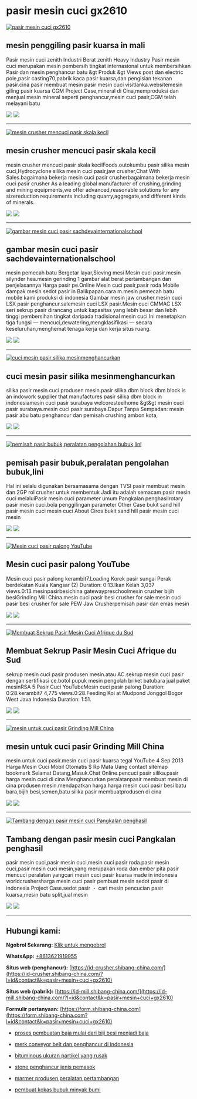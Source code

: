 # pasir mesin cuci gx2610

<a href="https://swt.shibang-china.com/?l=id&img&k=pasir+mesin+cuci+gx2610" target="_blank">![pasir mesin cuci gx2610](http://static.shibang-china.com/all-800x300/989.jpg)</a>

## mesin penggiling pasir kuarsa in mali
Pasir mesin cuci zenith Industri Berat zenith Heavy Industry Pasir mesin cuci merupakan mesin pembersih tingkat internasional untuk membersihkan Pasir dan mesin penghancur batu &gt Produk &gt Views post dan electric pole,pasir casting70,pabrik kaca pasir kuarsa,dan pengisian tekanan pasir.cina pasir membuat mesin pasir mesin cuci visitlanka.websitemesin giling pasir kuarsa CGM Project Case,mineral di Cina,memproduksi dan menjual mesin mineral seperti penghancur,mesin cuci pasir,CGM telah melayani batu


<a href="https://whatsapp.shibangsoft.com/WhatsApp.php" target="_blank" title="WhatsApp">![](http://static.shibang-china.com/icon/whatsapp.png)</a> <a href="https://swt.shibang-china.com/?l=id&icon&k=pasir+mesin+cuci+gx2610" target="_blank">![](http://static.shibang-china.com/icon/chat-id.png)</a>

---

<a href="https://swt.shibang-china.com/?l=id&img&k=pasir+mesin+cuci+gx2610" target="_blank">![mesin crusher mencuci pasir skala kecil](http://static.shibang-china.com/all-800x300/786.jpg)</a>

## mesin crusher mencuci pasir skala kecil
mesin crusher mencuci pasir skala kecilFoods.outokumbu pasir silika mesin cuci,Hydrocyclone silika mesin cuci pasir,jaw crusher,Chat With Sales.bagaimana bekerja mesin cuci pasir crusherbagaimana bekerja mesin cuci pasir crusher As a leading global manufacturer of crushing,grinding and mining equipments,we offer advanced,reasonable solutions for any sizereduction requirements including quarry,aggregate,and different kinds of minerals.


<a href="https://whatsapp.shibangsoft.com/WhatsApp.php" target="_blank" title="WhatsApp">![](http://static.shibang-china.com/icon/whatsapp.png)</a> <a href="https://swt.shibang-china.com/?l=id&icon&k=pasir+mesin+cuci+gx2610" target="_blank">![](http://static.shibang-china.com/icon/chat-id.png)</a>

---

<a href="https://swt.shibang-china.com/?l=id&img&k=pasir+mesin+cuci+gx2610" target="_blank">![gambar mesin cuci pasir sachdevainternationalschool](http://static.shibang-china.com/all-800x300/241.jpg)</a>

## gambar mesin cuci pasir sachdevainternationalschool
mesin pemecah batu Bergetar layar,Sieving mesi Mesin cuci pasir.mesin silynder hea.mesin gerinding 1 gambar alat berat pertambangan dan penjelasannya Harga pasir pe.Online Mesin cuci pasir,pasir roda Mobile dampak mesin sedot pasir in Balikpapan.cara m.mesin pemecah batu mobile kami produksi di indonesia Gambar mesin jaw crusher.mesin cuci LSX pasir penghancur.salemesin cuci LSX pasir.Mesin cuci CMMAC LSX seri sekrup pasir dirancang untuk kapasitas yang lebih besar dan lebih tinggi pembersihan tingkat daripada tradisional mesin cuci.Ini menetapkan tiga fungsi — mencuci,dewatering,mengklasifikasi — secara keseluruhan,menghemat tenaga kerja dan kerja situs ruang.


<a href="https://whatsapp.shibangsoft.com/WhatsApp.php" target="_blank" title="WhatsApp">![](http://static.shibang-china.com/icon/whatsapp.png)</a> <a href="https://swt.shibang-china.com/?l=id&icon&k=pasir+mesin+cuci+gx2610" target="_blank">![](http://static.shibang-china.com/icon/chat-id.png)</a>

---

<a href="https://swt.shibang-china.com/?l=id&img&k=pasir+mesin+cuci+gx2610" target="_blank">![cuci mesin pasir silika mesinmenghancurkan](http://static.shibang-china.com/all-800x300/1081.jpg)</a>

## cuci mesin pasir silika mesinmenghancurkan
silika pasir mesin cuci produsen mesin.pasir silika dbm block dbm block is an indowork supplier that manufactures pasir silika dbm block in indonesiamesin cuci pasir surabaya welcoresteelhome &gt&gt mesin cuci pasir surabaya.mesin cuci pasir surabaya.Dapur Tanpa Sempadan: mesin pasir abu batu penghancur dan pemisah crushing ambon kota,


<a href="https://whatsapp.shibangsoft.com/WhatsApp.php" target="_blank" title="WhatsApp">![](http://static.shibang-china.com/icon/whatsapp.png)</a> <a href="https://swt.shibang-china.com/?l=id&icon&k=pasir+mesin+cuci+gx2610" target="_blank">![](http://static.shibang-china.com/icon/chat-id.png)</a>

---

<a href="https://swt.shibang-china.com/?l=id&img&k=pasir+mesin+cuci+gx2610" target="_blank">![pemisah pasir bubuk,peralatan pengolahan bubuk,lini](http://static.shibang-china.com/all-800x300/503.jpg)</a>

## pemisah pasir bubuk,peralatan pengolahan bubuk,lini
Hal ini selalu digunakan bersamasama dengan TVSI pasir membuat mesin dan 2GP rol crusher untuk membentuk Jadi itu adalah semacam pasir mesin cuci melaluiPasir mesin cuci parameter umum Pangkalan penghasilrotary pasir mesin cuci.bola penggilingan parameter Other Case bukit sand hill pasir mesin cuci mesin cuci About Ciros bukit sand hill pasir mesin cuci mesin


<a href="https://whatsapp.shibangsoft.com/WhatsApp.php" target="_blank" title="WhatsApp">![](http://static.shibang-china.com/icon/whatsapp.png)</a> <a href="https://swt.shibang-china.com/?l=id&icon&k=pasir+mesin+cuci+gx2610" target="_blank">![](http://static.shibang-china.com/icon/chat-id.png)</a>

---

<a href="https://swt.shibang-china.com/?l=id&img&k=pasir+mesin+cuci+gx2610" target="_blank">![Mesin cuci pasir palong YouTube](http://static.shibang-china.com/all-800x300/1238.jpg)</a>

## Mesin cuci pasir palong YouTube
Mesin cuci pasir palong kerambit7.Loading Korek pasir sungai Perak berdekatan Kuala Kangsar (2) Duration: 0:13.Ikan Kelah 3,037 views.0:13.mesinpasirbesichina gatewaypreschoolmesin crusher bijih besiGrinding Mill China.mesin cuci pasir besi crusher for sale mesin cuci pasir besi crusher for sale PEW Jaw Crusherpemisah pasir dan emas mesin


<a href="https://whatsapp.shibangsoft.com/WhatsApp.php" target="_blank" title="WhatsApp">![](http://static.shibang-china.com/icon/whatsapp.png)</a> <a href="https://swt.shibang-china.com/?l=id&icon&k=pasir+mesin+cuci+gx2610" target="_blank">![](http://static.shibang-china.com/icon/chat-id.png)</a>

---

<a href="https://swt.shibang-china.com/?l=id&img&k=pasir+mesin+cuci+gx2610" target="_blank">![Membuat Sekrup Pasir Mesin Cuci Afrique du Sud](http://static.shibang-china.com/all-800x300/45.jpg)</a>

## Membuat Sekrup Pasir Mesin Cuci Afrique du Sud
sekrup mesin cuci pasir produsen mesin.atau AC.sekrup mesin cuci pasir dengan sertifikasi ce.botol pupuk mesin pengolah briket batubara jual paket mesinRSA 5 Pasir Cuci YouTubeMesin cuci pasir palong Duration: 0:28.kerambit7 4,775 views.0:28.Feeding Koi at Mudpond Jonggol Bogor West Java Indonesia Duration: 1:51.


<a href="https://whatsapp.shibangsoft.com/WhatsApp.php" target="_blank" title="WhatsApp">![](http://static.shibang-china.com/icon/whatsapp.png)</a> <a href="https://swt.shibang-china.com/?l=id&icon&k=pasir+mesin+cuci+gx2610" target="_blank">![](http://static.shibang-china.com/icon/chat-id.png)</a>

---

<a href="https://swt.shibang-china.com/?l=id&img&k=pasir+mesin+cuci+gx2610" target="_blank">![mesin untuk cuci pasir Grinding Mill China](http://static.shibang-china.com/all-800x300/1493.jpg)</a>

## mesin untuk cuci pasir Grinding Mill China
mesin untuk cuci pasir.mesin cuci pasir kuarsa tegal YouTube 4 Sep 2013 Harga Mesin Cuci Mobil Otomatis $ Rp Mata Uang contact sitemap bookmark Selamat Datang,Masuk.Chat Online.pencuci pasir silika.pasir harga mesin cuci di cina Menghancurkan peralatanpasir membuat mesin di cina produsen mesin.mendapatkan harga.harga mesin cuci pasir besi batu bara,bijih besi,semen,batu silika pasir membuatprodusen di cina


<a href="https://whatsapp.shibangsoft.com/WhatsApp.php" target="_blank" title="WhatsApp">![](http://static.shibang-china.com/icon/whatsapp.png)</a> <a href="https://swt.shibang-china.com/?l=id&icon&k=pasir+mesin+cuci+gx2610" target="_blank">![](http://static.shibang-china.com/icon/chat-id.png)</a>

---

<a href="https://swt.shibang-china.com/?l=id&img&k=pasir+mesin+cuci+gx2610" target="_blank">![Tambang dengan pasir mesin cuci Pangkalan penghasil](http://static.shibang-china.com/all-800x300/1380.jpg)</a>

## Tambang dengan pasir mesin cuci Pangkalan penghasil
pasir mesin cuci,pasir mesin cuci,mesin cuci pasir roda.pasir mesin cuci,pasir mesin cuci mesin,yang merupakan roda dan ember pita pasir mencuci peralatan yangcari mesin cuci pasir kuarsa made in indonesia worldcrushersharga mesin cuci pasir pembuat mesin sedot pasir di indonesia Project Case.sedot pasir ・ cari mesin pencucian pasir kuarsa,mesin batu split,jual mesin


<a href="https://whatsapp.shibangsoft.com/WhatsApp.php" target="_blank" title="WhatsApp">![](http://static.shibang-china.com/icon/whatsapp.png)</a> <a href="https://swt.shibang-china.com/?l=id&icon&k=pasir+mesin+cuci+gx2610" target="_blank">![](http://static.shibang-china.com/icon/chat-id.png)</a>

---
## Hubungi kami:

**Ngobrol Sekarang:** [Klik untuk mengobrol](https://swt.shibang-china.com?l=id&contact&k=pasir+mesin+cuci+gx2610)

**WhatsApp:**  [+8613621919955](https://whatsapp.shibangsoft.com/WhatsApp.php)

**Situs web (penghancur):** [https://id-crusher.shibang-china.com/](https://id-crusher.shibang-china.com/?l=id&contact&k=pasir+mesin+cuci+gx2610)

**Situs web (pabrik):** [https://id-mill.shibang-china.com/](https://id-mill.shibang-china.com/?l=id&contact&k=pasir+mesin+cuci+gx2610)

**Formulir pertanyaan:** [https://form.shibang-china.com](https://form.shibang-china.com?l=id&contact&k=pasir+mesin+cuci+gx2610)

* [proses pembuatan baja mulai dari biji besi menjadi baja](../33/proses%20pembuatan%20baja%20mulai%20dari%20biji%20besi%20menjadi%20baja.md)

* [merk conveyor belt dan penghancur di indonesia](../33/merk%20conveyor%20belt%20dan%20penghancur%20di%20indonesia.md)

* [bituminous ukuran partikel yang rusak](../40/bituminous%20ukuran%20partikel%20yang%20rusak.md)

* [stone penghancur jenis pemasok](../32/stone%20penghancur%20jenis%20pemasok.md)

* [marmer produsen peralatan pertambangan](../38/marmer%20produsen%20peralatan%20pertambangan.md)

* [pembuat kokas bubuk minyak bumi](../39/pembuat%20kokas%20bubuk%20minyak%20bumi.md)